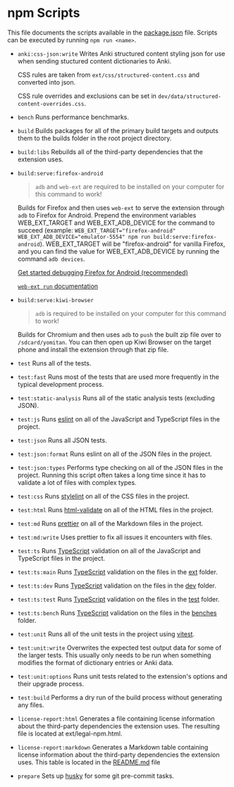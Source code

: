 # npm Scripts

This file documents the scripts available in the [package.json](../../package.json) file.
Scripts can be executed by running `npm run <name>`.

- `anki:css-json:write`
  Writes Anki structured content styling json for use when sending stuctured content dictionaries to Anki.

  CSS rules are taken from `ext/css/structured-content.css` and converted into json.

  CSS rule overrides and exclusions can be set in `dev/data/structured-content-overrides.css`.

- `bench`
  Runs performance benchmarks.

- `build`
  Builds packages for all of the primary build targets and outputs them to the builds folder in the root project directory.

- `build:libs`
  Rebuilds all of the third-party dependencies that the extension uses.

- `build:serve:firefox-android`

  > `adb` and `web-ext` are required to be installed on your computer for this command to work!

  Builds for Firefox and then uses `web-ext` to serve the extension through `adb` to Firefox for Android. Prepend the environment variables WEB_EXT_TARGET and WEB_EXT_ADB_DEVICE for the command to succeed (example: `WEB_EXT_TARGET="firefox-android" WEB_EXT_ADB_DEVICE="emulator-5554" npm run build:serve:firefox-android`). WEB_EXT_TARGET will be "firefox-android" for vanilla Firefox, and you can find the value for WEB_EXT_ADB_DEVICE by running the command `adb devices`.

  [Get started debugging Firefox for Android (recommended)](https://extensionworkshop.com/documentation/develop/getting-started-with-web-ext/#test-and-degug-an-extention)

  [`web-ext run` documentation](https://extensionworkshop.com/documentation/develop/web-ext-command-reference/#web-ext-run)

- `build:serve:kiwi-browser`

  > `adb` is required to be installed on your computer for this command to work!

  Builds for Chromium and then uses `adb` to `push` the built zip file over to `/sdcard/yomitan`. You can then open up Kiwi Browser on the target phone and install the extension through that zip file.

- `test`
  Runs all of the tests.

- `test:fast`
  Runs most of the tests that are used more frequently in the typical development process.

- `test:static-analysis`
  Runs all of the static analysis tests (excluding JSON).

- `test:js`
  Runs [eslint](https://eslint.org/) on all of the JavaScript and TypeScript files in the project.

- `test:json`
  Runs all JSON tests.

- `test:json:format`
  Runs eslint on all of the JSON files in the project.

- `test:json:types`
  Performs type checking on all of the JSON files in the project.
  Running this script often takes a long time since it has to validate a lot of files with complex types.

- `test:css`
  Runs [stylelint](https://stylelint.io/) on all of the CSS files in the project.

- `test:html`
  Runs [html-validate](https://html-validate.org/) on all of the HTML files in the project.

- `test:md`
  Runs [prettier](https://prettier.io/) on all of the Markdown files in the project.

- `test:md:write`
  Uses prettier to fix all issues it encounters with files.

- `test:ts`
  Runs [TypeScript](https://www.typescriptlang.org/) validation on all of the JavaScript and TypeScript files in the project.

- `test:ts:main`
  Runs [TypeScript](https://www.typescriptlang.org/) validation on the files in the [ext](../../ext/) folder.

- `test:ts:dev`
  Runs [TypeScript](https://www.typescriptlang.org/) validation on the files in the [dev](../../dev/) folder.

- `test:ts:test`
  Runs [TypeScript](https://www.typescriptlang.org/) validation on the files in the [test](../../test/) folder.

- `test:ts:bench`
  Runs [TypeScript](https://www.typescriptlang.org/) validation on the files in the [benches](../../benches/) folder.

- `test:unit`
  Runs all of the unit tests in the project using [vitest](https://vitest.dev/).

- `test:unit:write`
  Overwrites the expected test output data for some of the larger tests.
  This usually only needs to be run when something modifies the format of dictionary entries or Anki data.

- `test:unit:options`
  Runs unit tests related to the extension's options and their upgrade process.

- `test:build`
  Performs a dry run of the build process without generating any files.

- `license-report:html`
  Generates a file containing license information about the third-party dependencies the extension uses.
  The resulting file is located at ext/legal-npm.html.

- `license-report:markdown`
  Generates a Markdown table containing license information about the third-party dependencies the extension uses.
  This table is located in the [README.md](../../README.md#third-party-libraries) file

- `prepare`
  Sets up [husky](https://typicode.github.io/husky/) for some git pre-commit tasks.
